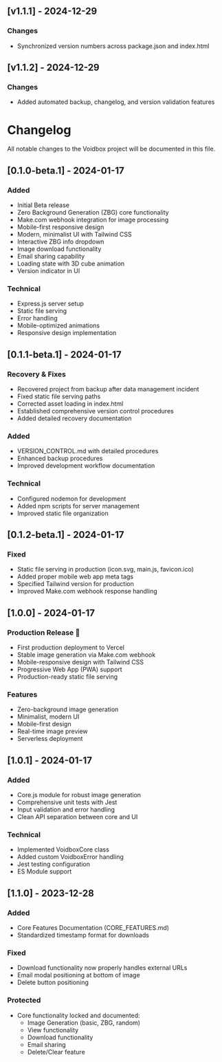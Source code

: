
## [v1.1.1] - 2024-12-29

### Changes
- Synchronized version numbers across package.json and index.html


## [v1.1.2] - 2024-12-29

### Changes
- Added automated backup, changelog, and version validation features

# Changelog

All notable changes to the Voidbox project will be documented in this file.

## [0.1.0-beta.1] - 2024-01-17

### Added
- Initial Beta release
- Zero Background Generation (ZBG) core functionality
- Make.com webhook integration for image processing
- Mobile-first responsive design
- Modern, minimalist UI with Tailwind CSS
- Interactive ZBG info dropdown
- Image download functionality
- Email sharing capability
- Loading state with 3D cube animation
- Version indicator in UI

### Technical
- Express.js server setup
- Static file serving
- Error handling
- Mobile-optimized animations
- Responsive design implementation

## [0.1.1-beta.1] - 2024-01-17

### Recovery & Fixes
- Recovered project from backup after data management incident
- Fixed static file serving paths
- Corrected asset loading in index.html
- Established comprehensive version control procedures
- Added detailed recovery documentation

### Added
- VERSION_CONTROL.md with detailed procedures
- Enhanced backup procedures
- Improved development workflow documentation

### Technical
- Configured nodemon for development
- Added npm scripts for server management
- Improved static file organization

## [0.1.2-beta.1] - 2024-01-17

### Fixed
- Static file serving in production (icon.svg, main.js, favicon.ico)
- Added proper mobile web app meta tags
- Specified Tailwind version for production
- Improved Make.com webhook response handling

## [1.0.0] - 2024-01-17

### Production Release 🚀
- First production deployment to Vercel
- Stable image generation via Make.com webhook
- Mobile-responsive design with Tailwind CSS
- Progressive Web App (PWA) support
- Production-ready static file serving

### Features
- Zero-background image generation
- Minimalist, modern UI
- Mobile-first design
- Real-time image preview
- Serverless deployment

## [1.0.1] - 2024-01-17

### Added
- Core.js module for robust image generation
- Comprehensive unit tests with Jest
- Input validation and error handling
- Clean API separation between core and UI

### Technical
- Implemented VoidboxCore class
- Added custom VoidboxError handling
- Jest testing configuration
- ES Module support

## [1.1.0] - 2023-12-28
### Added
- Core Features Documentation (CORE_FEATURES.md)
- Standardized timestamp format for downloads

### Fixed
- Download functionality now properly handles external URLs
- Email modal positioning at bottom of image
- Delete button positioning

### Protected
- Core functionality locked and documented:
  - Image Generation (basic, ZBG, random)
  - View functionality
  - Download functionality
  - Email sharing
  - Delete/Clear feature
